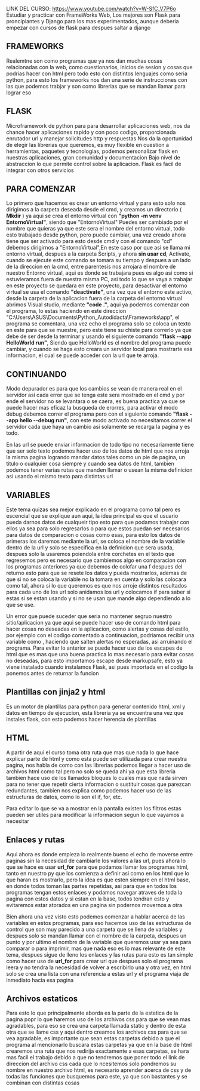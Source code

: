 LINK DEL CURSO: https://www.youtube.com/watch?v=W-SfC_V7P6o
Estudiar y practicar con FrameWorks Web, Los mejores son Flask para proncipiantes y Django para los mas experimentados, aunque deberia empezar con cursos de flask para despues saltar a django

## FRAMEWORKS 
Realemtne son como programas que ya nos dan muchas cosas relacionadas con la web, como cuestionarios, inicios de sesion y cosas que podrias hacer con html pero todo esto con distintos lenguajes como seria python, para esto los frameworks nos dan una serie de instrucciones con las que podemos trabjar y son como librerias que se mandan llamar para lograr eso


## FLASK
Microframework de python para para desarrollar aplicaciones web, nos da chance hacer aplicaciones rapido y con poco codigo, proporcionada enrutador url y manejar solicitudes http y respuestas
Nos da la oportunidad de elegir las librerias que queremos, es muy flexible en cuestion a herramientas, paquetes y tecnologias, podemos personalizar flask en nuestras aplicaciones, gran comunidad y documentacion
Bajo nivel de abstraccion lo que permite control sobre la aplicacion. Flask es facil de integrar con otros servicios

## PARA COMENZAR
Lo primero que hacemos es crear un entorno virtual y para esto solo nos dirigimos a la carpeta deseada desde el cmd, y creamos un directorio ( **Mkdir**  ) ya aqui se crea el entorno virtual con **"python -m venv EntornoVirtual"**, siendo que "EntornoVirtual" Puedes ser cambiado por el nombre que quieras ya que este sera el nombre del entorno virtual, todo esto trabajado desde python, pero puede cambiar, una vez creado ahora tiene que ser activado para esto desde cmd y con el comando "cd" debemos dirigirnos a "EntornoVirtual",En este caso por que asi se llama mi entorno virtual, despues a la carpeta Scripts, y ahora **sin usar cd**, Activate, cuando se ejecute este comando se tomara su tiempo y despues a un lado de la direccion en la cmd, entre parentesis nos arrojara el nombre de nuestro Entorno virtual, aqui es donde se trabajara pues es algo asi como si estuvieramos fuera de nuestra misma PC, asi todo lo que se vaya a trabajar en este proyecto se quedara en este proyecto, para desactivar el entorno virtual se usa el comando **"deactivate"**, una vez que el entorno este activo, desde la carpeta de la aplicacion fuera de la carpeta del entorno virtual abrimos Visual studio, mediante **"code ."**, aqui ya podemos comenzar con el programa, lo estas haciendo en este direccion "C:\Users\ASUS\Documents\Python_Autodidacta\Frameworks\app", el programa se comentara, una vez echo el programa solo se coloca un texto en este para que se muestre, pero este tiene su chiste para correrlo ya que debe de ser desde la terminar y usando el siguiente comando **"flask --app HelloWorld run"**, Siendo que HelloWorld es el nombre del programa puede cambiar, y cuando se haga esto creara un servidor local para mostrarte esa informacion, el cual se puede acceder con la url que te arroja. 

## CONTINUANDO

Modo depurador es para que los cambios se vean de manera real en el servidor asi cada error que se tenga este sera mostrado en el cmd y por ende el servidor no se levantara o se caera, es buena practica ya que se puede hacer mas eficaz la busqueda de erorres, para activar el modo debug debemos correr el programa pero con el siguiente comando **"flask --app hello --debug run"**, con este modo activado no necesitamos correr el servidor cada que haya un cambio asi solamente se recarga la pagina y es todo.

En las url se puede enviar informacion de todo tipo no necesariamente tiene que ser solo texto podemos hacer uso de los datos de html que nos arroja la misma pagina logrando mandar datos tales como un pie de pagina, un titulo o cualquier cosa siempre y cuando sea datos de html, tambien podemos tener varias rutas que manden llamar o usean la misma definicion asi usando el mismo texto para distintas url


## VARIABLES

Este tema quizas sea mejor explicado en el programa como tal pero es escencial que se explique aun aqui, la idea principal es que el usuario pueda darnos datos de cualqueir tipo esto para que podamos trabajar con ellos ya sea para solo regresarlos o para que estos puedan ser necesarios para datos de comparacion o cosas como esas, para esto los datos de primeras los daremos mediante la url, se coloca el nombre de la variable dentro de la url y solo se especifica en la definicion que sera usada, despues solo la usaremos poiendola entre corchetes en el texto que regresemos pero es necesario que cambiemos algo en comparacion con los programas anteriores ya que debemos de colofar una f despues del returno esto para que se resete los datos y pueda mostrarlos, ademas de que si no se coloca la variable no la tomara en cuenta y solo las colocara como tal, ahora si lo que queremos es que nos arroje 
distintos resultados para cada uno de los url solo anidamos los url y colocamos if para saber si estas si se estan usando y si no se usan que mande algo dependiendo a lo que se use.

Un error que puede suceder que seria no mantener segruo nuestro sitio/aplicacion ya que aqui se puede hacer uso de comando html para hacer cosas no deseadas en la aplicacion, como alertas y cosas del estilo, por ejemplo con el codigo comentado a continuacion, podriamos recibir una variable como  <script>alert("CHUPALA")</script>, haciendo que salten alertas no esperadas, asi arruinando el programa. Para evitar lo anterior se puede hacer uso de los escapes de html que es mas que una buena practica lo mas necesario para evitar cosas no deseadas, para esto importamos escape desde markupsafe, esto ya viene instalado cuando instalamos Flask, asi pues importada en el codigo la ponemos antes de returnar la funcion

## Plantillas con jinja2 y html
Es un motor de plantillas para python para generar contenido html, xml y datos en tiempo de ejecucion, esta libreria ya se encuentra una vez que instales flask, con esto podemos hacer herencia de plantillas

## HTML
A partir de aqui el curso toma otra ruta que mas que nada lo que hace explicar parte de html y como esta puede ser utilizada para crear nuestra pagina, nos habla de como con las librerias podemos llegar a hacer uso de archivos html como tal pero no solo se queda ahi ya que esta libreria tambien hace uso de los llamados bloques lo cuales mas que nada sirven para no tener que repetir cierta informacion o sustituir cosas que parezcan redundantes, tambien nos explica como podemos hacer uso de las estructuras de datos, como lo son el if, for, etc.

Para editar lo que se va a mostrar en la pantalla existen los filtros estas pueden ser utiles para modificar la informacion segun lo que vayamos a necesitar

## Enlaces y rutas
Aqui ahora es donde empieza lo realmente bueno el echo de moverse entre paginas sin la necesidad de cambiarle los valores a las url, pues ahora lo que se hace es usar **url_for** para que podamos llamar los programas html, tanto en nuestro py que los comienza a definir asi como en los html que lo que haran es mostrarlo, pero la idea es que esten siempre en el html base, en donde todos toman las partes repetidas, asi para que en todos los programas tengan estos enlaces y podamos navegar atraves de toda la pagina con estos datos y si estan en la base, todos tendran esto y evitaremos estar atorados en una pagina sin podernos movernos a otra

Bien ahora una vez visto esto podemos comenzar a hablar acerca de las variables en estos programas, para eso hacemos uso de las estructuras de control que son muy parecido a una carpeta que se llena de variables y despues solo se mandan llamar con el nombre de la carpeta, despues un punto y por ultimo el nombre de la variable que queremos usar ya sea para comparar o para imprimir, mas que nada eso es lo mas relevante de este tema, despues sigue de lleno los enlaces y las rutas para esto es tan simple como hacer uso de **url_for** para crear url que despues solo el programa leera y no tendra la necesidad de volver a escribirlo una y otra vez, en html solo se crea una lista con una referencia a estas url y el programa viaja de inmediato hacia esa pagina

## Archivos estaticos
Para esto lo que principalmente aborda es la parte de la estetica de la pagina popr lo que haremos uso de los archivos css para que se vean mas agradables, para eso se crea una carpeta llamada static y dentro de esta otra que se llame css y aqui dentro creamos los archivos css para que se vea agradable, es importante que sean estas carpetas debido a que el programa al mencionarlo buscara estas carpetas ya que en la base de html crearemos una ruta que nos redirija exactamente a esas carpetas, se hara mas facil el trabajo debido a que no tendremos que poner todo el link de direccion del archivo css cada que lo ncesitemos solo pondremos su nombre en nuestro archivo html, es necesario aprender acerca de css y de todas las funciones que busquemos para este, ya que son bastantes y se combinan con distintas cosas
